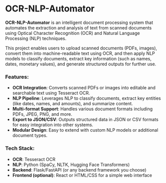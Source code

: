 # OCR-NLP-Automator

**OCR-NLP-Automator** is an intelligent document processing system that automates the extraction and analysis of text from scanned documents using Optical Character Recognition (OCR) and Natural Language Processing (NLP) techniques.

This project enables users to upload scanned documents (PDFs, images), convert them into machine-readable text using OCR, and then apply NLP models to classify documents, extract key information (such as names, dates, monetary values), and generate structured outputs for further use.

### Features:
- **OCR Integration**: Converts scanned PDFs or images into editable and searchable text using Tesseract OCR.
- **NLP Pipeline**: Leverages NLP to classify documents, extract key entities (like dates, names, and amounts), and summarize content.
- **Multi-format Support**: Handles various document formats including PDFs, JPEG, PNG, and more.
- **Export to JSON/CSV**: Outputs structured data in JSON or CSV formats for easy integration into other systems.
- **Modular Design**: Easy to extend with custom NLP models or additional document types.

### Tech Stack:
- **OCR**: Tesseract OCR
- **NLP**: Python (SpaCy, NLTK, Hugging Face Transformers)
- **Backend**: Flask/FastAPI (or any backend framework you choose)
- **Frontend (optional)**: React or HTML/CSS for a simple web interface
